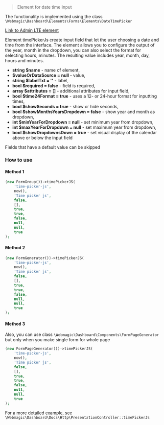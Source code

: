 > Element for date time input

The functionality is implemented using the class `\Webmagic\Dashboard\Elements\Forms\Elements\DateTimePicker`

[Link to Admin LTE element](https://adminlte.io/themes/v3/pages/forms/advanced.html)

Element timePickerJs create input field that let the user choosing a date and time from the interface.
The element allows you to configure the output of the year, month in the dropdown, you can also select the format for
selecting hours, minutes.
The resulting value includes year, month, day, hours and minutes.

- **string $name** - name of element,
- **$valueOrDataSource = null** - value,
- **string $labelTxt = ''** - label,
- **bool $required = false** - field is required,
- **array $attributes = []** - additional attributes for input field,
- **bool $time24Format = true** - uses a 12- or 24-hour format for inputting times,
- **bool $showSeconds = true** - show or hide seconds,
- **bool $showMonthsYearsDropdown = false** - show year and month as dropdown,
- **int $minYearForDropdown = null** - set minimum year from dropdown,
- **int $maxYearForDropdown = null** - set maximum year from dropdown,
- **bool $showDropdownsDown = true** - set visual display of the calendar above or below the input field

Fields that have a default value can be skipped

### How to use

#### Method 1

```php
(new FormGroup())->timePickerJS(
    'time-picker-js',  
    now(),              
    'Time picker js',   
    false,              
    [],                
    true,               
    true,               
    false,              
    null,              
    null,               
    true               
);
```

#### Method 2

```php
(new FormGenerator())->timePickerJS(
    'time-picker-js',   
    now(),              
    'Time picker js',   
    false,              
    [],                 
    true,               
    true,               
    false,              
    null,               
    null,               
    true                
);
```

#### Method 3

Also, you can use class ``\Webmagic\Dashboard\Components\FormPageGenerator`` but only when you make single form for
whole page

```php
(new FormPageGenerator())->timePickerJS(
    'time-picker-js',   
    now(),              
    'Time picker js',   
    false,              
    [],                 
    true,               
    true,               
    false,              
    null,               
    null,               
    true                
);
```

For a more detailed example, see ``\Webmagic\Dashboard\Docs\Http\PresentationController::timePickerJs``